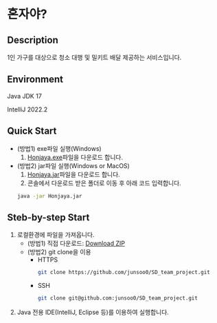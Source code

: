 # 혼자야?

## Description
1인 가구를 대상으로 청소 대행 및 밀키트 배달 제공하는 서비스입니다.

## Environment
Java JDK 17

IntelliJ 2022.2

## Quick Start
- (방법1) exe파일 실행(Windows)
  1. [Honjaya.exe](https://github.com/junsoo0/SD_team_project/raw/main/Honjaya.exe)파일을 다운로드 합니다. 
- (방법2) jar파일 실행(Windows or MacOS)
  1. [Honjaya.jar](https://github.com/junsoo0/SD_team_project/raw/main/Honjaya.jar)파일을 다운로드 합니다. 
  2. 콘솔에서 다운로드 받은 폴더로 이동 후 아래 코드 입력합니다.
   ```bash
   java -jar Honjaya.jar
   ```

## Steb-by-step Start
1. 로컬환경에 파일을 가져옵니다.
    - (방법1) 직접 다운로드: [Download ZIP](https://github.com/OSP-team2/final-project/archive/refs/heads/main.zip)
    - (방법2) git clone을 이용
      - HTTPS
        ```bash
        git clone https://github.com/junsoo0/SD_team_project.git
        ```
      - SSH
        ```bash
        git clone git@github.com:junsoo0/SD_team_project.git
        ```
2. Java 전용 IDE(IntelliJ, Eclipse 등)를 이용하여 실행합니다.

